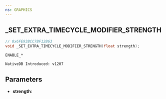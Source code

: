 ```yaml
---
ns: GRAPHICS
---
```

## _SET_EXTRA_TIMECYCLE_MODIFIER_STRENGTH

```c
// 0x6FE93BCC7BF12B63
void _SET_EXTRA_TIMECYCLE_MODIFIER_STRENGTH(float strength);
```

```
ENABLE_*

NativeDB Introduced: v1207
```

## Parameters
* **strength**:
